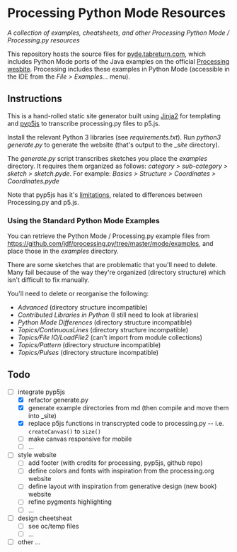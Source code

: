 # Processing Python Mode Resources

*A collection of examples, cheatsheets, and other Processing Python Mode / Processing.py resources*

This repository hosts the source files for [pyde.tabreturn.com](http://pyde.tabreturn.com), which includes Python Mode ports of the Java examples on the official [Processing wesbite](https://processing.org/examples/). Processing includes these examples in Python Mode (accessible in the IDE from the *File > Examples...* menu).

## Instructions

This is a hand-rolled static site generator built using [Jinja2](https://jinja.palletsprojects.com/en/2.11.x/) for templating and [pyp5js](https://berinhard.github.io/pyp5js/) to transcribe processing.py files to p5.js. 

Install the relevant Python 3 libraries (see *requirements.txt*). Run *python3 generate.py* to generate the website (that's output to the *_site* directory).

The *generate.py* script transcribes sketches you place the *examples* directory. It requires them organized as follows: *category > sub-category > sketch > sketch.pyde*. For example: *Basics > Structure > Coordinates > Coordinates.pyde*

Note that pyp5js has it's [limitations](https://berinhard.github.io/pyp5js/#known-issues-and-differences-to-the-processingpy-and-p5js-ways-of-doing-things), related to differences between Processing.py and p5.js.

### Using the Standard Python Mode Examples

You can retrieve the Python Mode / Processing.py example files from https://github.com/jdf/processing.py/tree/master/mode/examples, and place those in the *examples* directory. 

There are some sketches that are problematic that you'll need to delete. Many fail because of the way they're organized (directory structure) which isn't difficult to fix manually. 

You'll need to delete or reorganise the following:

* *Advanced* (directory structure incompatible)
* *Contributed Libraries in Python* (I still need to look at libraries)
* *Python Mode Differences* (directory structure incompatible)
* *Topics/ContinuousLines* (directory structure incompatible)
* *Topics/File IO/LoadFile2* (can't import from module collections)
* *Topics/Pattern* (directory structure incompatible)
* *Topics/Pulses* (directory structure incompatible)

## Todo

- [ ] integrate pyp5js
  - [x] refactor generate.py
  - [x] generate example directories from md (then compile and move them into _site)
  - [x] replace p5js functions in transcrypted code to processing.py -- i.e. `createCanvas()` to `size()`
  - [ ] make canvas responsive for mobile
  - [ ] ...
- [ ] style website
  - [ ] add footer (with credits for processing, pyp5js, github repo)
  - [ ] define colors and fonts with inspiration from the processing.org website
  - [ ] define layout with inspiration from generative design (new book) website
  - [ ] refine pygments highlighting
  - [ ] ...
- [ ] design cheetsheat
  - [ ] see oc/temp files
  - [ ] ...
- [ ] other ...
